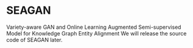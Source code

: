 # SEAGAN
Variety-aware GAN and Online Learning Augmented Semi-supervised Model for Knowledge Graph Entity Alignment
We will release the source code of SEAGAN later.
